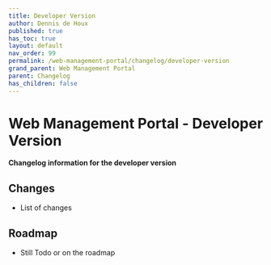 ```yaml
---
title: Developer Version
author: Dennis de Houx
published: true
has_toc: true
layout: default
nav_order: 99
permalink: /web-management-portal/changelog/developer-version
grand_parent: Web Management Portal
parent: Changelog
has_children: false
---
```


# Web Management Portal - Developer Version

**Changelog information for the developer version**

## Changes

- List of changes

## Roadmap

- Still Todo or on the roadmap
